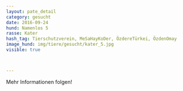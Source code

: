 ```yaml
---
layout: pate_detail
category: gesucht
date: 2016-09-24
hund: Namenlos 5
rasse: Kater
hash_tag: Tierschutzverein, MeSaHayKoDer, ÖzdereTürkei, ÖzdenOmay
image_hund: img/tiere/gesucht/kater_5.jpg
visible: true



---
```


Mehr Informationen folgen!